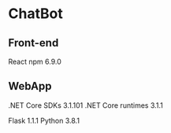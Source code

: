 # ChatBot

## Front-end
React
npm 6.9.0

## WebApp
.NET Core SDKs 3.1.101
.NET Core runtimes 3.1.1

Flask 1.1.1
Python 3.8.1
